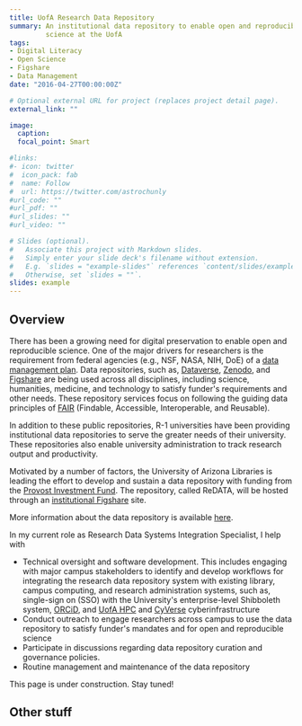 ```yaml
---
title: UofA Research Data Repository
summary: An institutional data repository to enable open and reproducible
         science at the UofA
tags:
- Digital Literacy
- Open Science
- Figshare
- Data Management
date: "2016-04-27T00:00:00Z"

# Optional external URL for project (replaces project detail page).
external_link: ""

image:
  caption:
  focal_point: Smart

#links:
#- icon: twitter
#  icon_pack: fab
#  name: Follow
#  url: https://twitter.com/astrochunly
#url_code: ""
#url_pdf: ""
#url_slides: ""
#url_video: ""

# Slides (optional).
#   Associate this project with Markdown slides.
#   Simply enter your slide deck's filename without extension.
#   E.g. `slides = "example-slides"` references `content/slides/example-slides.md`.
#   Otherwise, set `slides = ""`.
slides: example
---
```


## Overview

There has been a growing need for digital preservation to enable open and
reproducible science.  One of the major drivers for researchers is the
requirement from federal agencies (e.g., NSF, NASA, NIH, DoE)
of a [data management plan](https://data.library.arizona.edu/data-management-plans).
Data repositories, such as, [Dataverse](https://dataverse.org/),
[Zenodo](https://zenodo.org/), and [Figshare](https://figshare.com/) are being
used across all disciplines, including science, humanities, medicine, and
technology to satisfy funder's requirements and other needs. These repository
services focus on following the guiding data principles of
[FAIR](https://www.go-fair.org/fair-principles/)
(Findable, Accessible, Interoperable, and Reusable).

In addition to these public repositories, R-1 universities have been providing
institutional data repositories to serve the greater needs of their university.
These repositories also enable university administration to track
research output and productivity.

Motivated by a number of factors, the University of Arizona Libraries is leading
the effort to develop and sustain a data repository with funding from the
[Provost Investment Fund](https://provost.arizona.edu/provost-investment-fund).
The repository, called ReDATA, will be hosted through an
[institutional Figshare](https://knowledge.figshare.com/institutions) site.

More information about the data repository is available
[here](https://data.library.arizona.edu/services/ua-research-data-repository).

In my current role as Research Data Systems Integration Specialist, I help with
  * Technical oversight and software development.  This includes engaging with
    major campus stakeholders to identify and develop workflows for integrating
    the research data repository system with existing library, campus computing,
    and research administration systems, such as, single-sign on (SSO) with
    the University's enterprise-level Shibboleth system, [ORCiD](https://orcid.org/),
    and [UofA HPC](http://hpc.arizona.edu/) and [CyVerse](https://cyverse.org/)
    cyberinfrastructure
  * Conduct outreach to engage researchers across campus to use the data
    repository to satisfy funder's mandates and for open and reproducible science
  * Participate in discussions regarding data repository curation and governance
    policies.
  * Routine management and maintenance of the data repository


This page is under construction. Stay tuned!

## Other stuff
